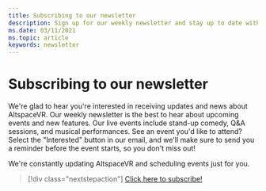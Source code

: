 ```yaml
---
title: Subscribing to our newsletter
description: Sign up for our weekly newsletter and stay up to date with upcoming events, new features, and community information.
ms.date: 03/11/2021
ms.topic: article
keywords: newsletter
---
```


# Subscribing to our newsletter

We're glad to hear you're interested in receiving updates and news about AltspaceVR. Our weekly newsletter is the best to hear about upcoming events and new features. Our live events include stand-up comedy, Q&A sessions, and musical performances. See an event you'd like to attend? Select the "Interested" button in our email, and we'll make sure to send you a reminder before the event starts, so you don't miss out!

We're constantly updating AltspaceVR and scheduling events just for you. 

> [!div class="nextstepaction"] 
> [Click here to subscribe!](http://altvr.us7.list-manage.com/subscribe?u=ca3b0ab1f83e7c2123f094df6&id=519b6a1ca4)